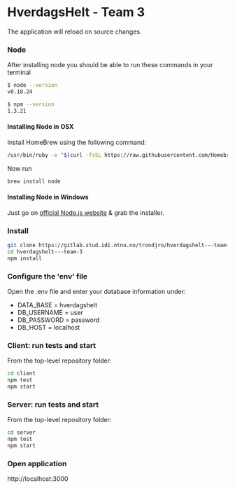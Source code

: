 # HverdagsHelt - Team 3

The application will reload on source changes.

### Node

After installing node you should be able to run these commands in your terminal

```sh
$ node --version
v0.10.24

$ npm --version
1.3.21
```

#### Installing Node in OSX

Install HomeBrew using the following command:

```sh
/usr/bin/ruby -e "$(curl -fsSL https://raw.githubusercontent.com/Homebrew/install/master/install)"
```
Now run

```sh
brew install node 
```

#### Installing Node in Windows

Just go on [official Node.js website](http://nodejs.org/) & grab the installer.


### Install 

```sh
git clone https://gitlab.stud.idi.ntnu.no/trondjro/hverdagshelt---team-3.git
cd hverdagshelt---team-3
npm install
```

### Configure the 'env' file

Open the .env file and enter your database information under: 

- DATA_BASE = hverdagshelt
- DB_USERNAME = user
- DB_PASSWORD = password
- DB_HOST = localhost

### Client: run tests and start

From the top-level repository folder:

```sh
cd client
npm test
npm start
```

### Server: run tests and start

From the top-level repository folder:

```sh
cd server
npm test
npm start
```

### Open application

http://localhost:3000
